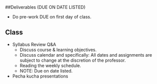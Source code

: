 ##Deliverables (DUE ON DATE LISTED)

* Do pre-work DUE on first day of class.

## Class


* Syllabus Review Q&A
  * Discuss course & learning objectives.
  * Discuss calendar and specifically: All dates and assignments are subject to change at the discretion of the professor.
  * Reading the weekly schedule.
  * NOTE: Due on date listed.
* Pecha kucha presentations